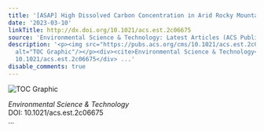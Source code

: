 ```yaml
---
title: '[ASAP] High Dissolved Carbon Concentration in Arid Rocky Mountain Streams'
date: '2023-03-10'
linkTitle: http://dx.doi.org/10.1021/acs.est.2c06675
source: 'Environmental Science & Technology: Latest Articles (ACS Publications)'
description: '<p><img src="https://pubs.acs.org/cms/10.1021/acs.est.2c06675/asset/images/medium/es2c06675_0008.gif"
  alt="TOC Graphic"/></p><div><cite>Environmental Science & Technology</cite></div><div>DOI:
  10.1021/acs.est.2c06675</div> ...'
disable_comments: true
---
```

<p><img src="https://pubs.acs.org/cms/10.1021/acs.est.2c06675/asset/images/medium/es2c06675_0008.gif" alt="TOC Graphic"/></p><div><cite>Environmental Science & Technology</cite></div><div>DOI: 10.1021/acs.est.2c06675</div> ...